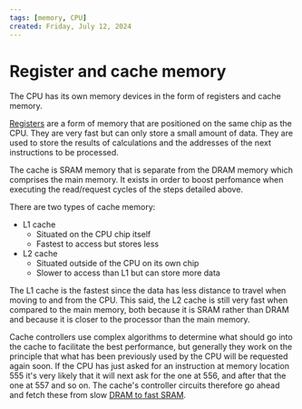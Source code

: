 ```yaml
---
tags: [memory, CPU]
created: Friday, July 12, 2024
---
```


# Register and cache memory

The CPU has its own memory devices in the form of registers and cache memory.

[Registers](./CPU_architecture.md#Registers) are a form of memory that are
positioned on the same chip as the CPU. They are very fast but can only store a
small amount of data. They are used to store the results of calculations and the
addresses of the next instructions to be processed.

The cache is SRAM memory that is separate from the DRAM memory which comprises
the main memory. It exists in order to boost perfomance when executing the
read/request cycles of the steps detailed above.

There are two types of cache memory:

- L1 cache
  - Situated on the CPU chip itself
  - Fastest to access but stores less
- L2 cache
  - Situated outside of the CPU on its own chip
  - Slower to access than L1 but can store more data

The L1 cache is the fastest since the data has less distance to travel when
moving to and from the CPU. This said, the L2 cache is still very fast when
compared to the main memory, both because it is SRAM rather than DRAM and
because it is closer to the processor than the main memory.

Cache controllers use complex algorithms to determine what should go into the
cache to facilitate the best performance, but generally they work on the
principle that what has been previously used by the CPU will be requested again
soon. If the CPU has just asked for an instruction at memory location 555 it's
very likely that it will next ask for the one at 556, and after that the one at
557 and so on. The cache's controller circuits therefore go ahead and fetch
these from slow [DRAM to fast SRAM](DRAM_and_SRAM_memory.md).
